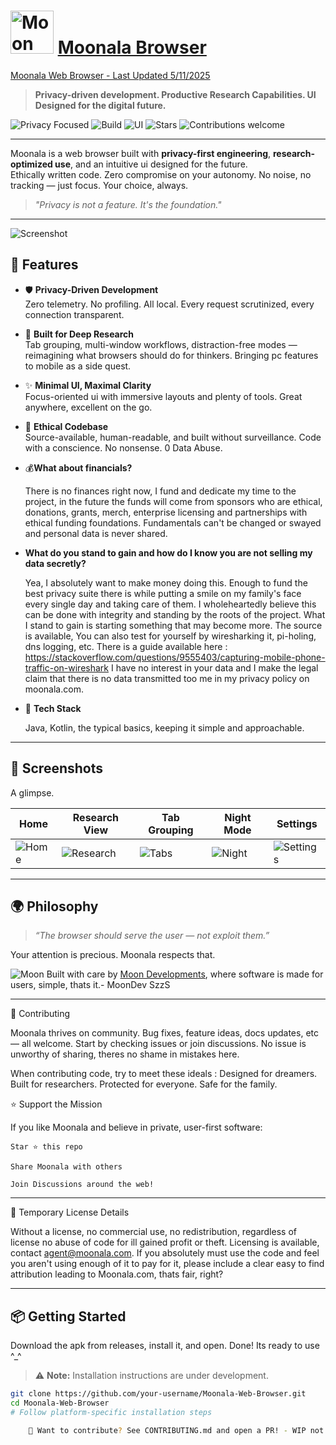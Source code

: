 

# <img src="https://assets.zyrosite.com/cdn-cgi/image/format=auto,w=328,h=320,fit=crop/m5KMD6loVNFzveb4/store-app-icon-d951VRbbgeF5eqnw.png" width="69" alt="Moon" /> [Moonala Browser](https://moonala.com)


[Moonala Web Browser - Last Updated 5/11/2025 ](https://moonala.com)

> **Privacy-driven development. Productive Research Capabilities. UI Designed for the digital future.**

![Privacy Focused](https://img.shields.io/badge/privacy-100%25-brightgreen)
![Build](https://img.shields.io/badge/build-stable-success)
![UI](https://img.shields.io/badge/UI-inspired--by--the--future-9cf)
![Stars](https://img.shields.io/github/stars/MoonDevelopmentsLLC/Moonala-Web-Browser?style=social)
![Contributions welcome](https://img.shields.io/badge/contributions-welcome-blue)

---

Moonala is a web browser built with **privacy-first engineering**, **research-optimized use**, and an intuitive ui designed for the future.  
Ethically written code. Zero compromise on your autonomy. No noise, no tracking — just focus. Your choice, always.

> _"Privacy is not a feature. It's the foundation."_  

---
<img src="https://assets.zyrosite.com/cdn-cgi/image/format=auto,fit=crop/m5KMD6loVNFzveb4/landscape-tablet-home-mP4Ol1Mao6IvbWk7.png" alt="Screenshot" />

## 🚀 Features

- 🛡️ **Privacy-Driven Development**  
  Zero telemetry. No profiling. All local. Every request scrutinized, every connection transparent.

- 🧠 **Built for Deep Research**  
  Tab grouping, multi-window workflows, distraction-free modes — reimagining what browsers should do for thinkers. Bringing pc features to mobile as a side quest. 

- ✨ **Minimal UI, Maximal Clarity**  
  Focus-oriented ui with immersive layouts and plenty of tools. Great anywhere, excellent on the go.

- 🧭 **Ethical Codebase**  
  Source-available, human-readable, and built without surveillance. Code with a conscience. No nonsense. 0 Data Abuse.

- 💰**What about financials?** 

    There is no finances right now, I fund and dedicate my time to the project, in the future the funds will come from sponsors who are ethical, donations, grants, merch, enterprise licensing and partnerships with ethical funding foundations. Fundamentals can't be changed or swayed and personal data is never shared. 

- **What do you stand to gain and how do I know you are not selling my data secretly?**

    Yea, I absolutely want to make money doing this. Enough to fund the best privacy suite there is while putting a smile on my family's face every single day and taking care of them. I wholeheartedly believe this can be done with integrity and standing by the roots of the project. What I stand to gain is starting something that may become more. The source is available, You can also test for yourself by wiresharking it, pi-holing, dns logging, etc. There is a guide available here : https://stackoverflow.com/questions/9555403/capturing-mobile-phone-traffic-on-wireshark I have no interest in your data and I make the legal claim that there is no data transmitted too me in my privacy policy on moonala.com.

- 🧩 **Tech Stack**

    Java, Kotlin, the typical basics, keeping it simple and approachable.

---

## 📸 Screenshots

A glimpse.

| Home | Research View | Tab Grouping | Night Mode | Settings |
|------|----------------|--------------|-------------|----------|
| ![Home](https://moonala.com/showcase) | ![Research](https://moonala.com/showcase) | ![Tabs](https://moonala.com/showcase) | ![Night](https://moonala.com/showcase) | ![Settings](https://moonala.com/showcase) |

---

## 🌍 Philosophy

> _“The browser should serve the user — not exploit them.”_

Your attention is precious.  Moonala respects that.

![Moon](https://assets.zyrosite.com/cdn-cgi/image/format=auto,w=60,fit=crop,q=95/m5KMD6loVNFzveb4/moongridstoreicon-AE0PyDGOPkUlPOMa.png) 
 Built with care by [Moon Developments](https://moonala.com), where software is made for users, simple, thats it.- MoonDev SzzS

---




🙌 Contributing

Moonala thrives on community. Bug fixes, feature ideas, docs updates, etc — all welcome.
Start by checking issues or join discussions. No issue is unworthy of sharing, theres no shame in mistakes here.

When contributing code, try to meet these ideals : 
Designed for dreamers. Built for researchers. Protected for everyone. Safe for the family.

⭐️ Support the Mission

If you like Moonala and believe in private, user-first software:

    Star ⭐ this repo

    Share Moonala with others

    Join Discussions around the web!

---

📝 Temporary License Details

Without a license, no commercial use, no redistribution, regardless of license no abuse of code for ill gained profit or theft. Licensing is available, contact agent@moonala.com. If you absolutely must use the code and feel you aren't using enough of it to pay for it, please include a clear easy to find attribution leading to Moonala.com, thats fair, right?

---

## 📦 Getting Started


Download the apk from releases, install it, and open. Done! Its ready to use ^_^


> ⚠️ **Note:** Installation instructions are under development.

```bash
git clone https://github.com/your-username/Moonala-Web-Browser.git
cd Moonala-Web-Browser
# Follow platform-specific installation steps

    💬 Want to contribute? See CONTRIBUTING.md and open a PR! - WIP not ready.



